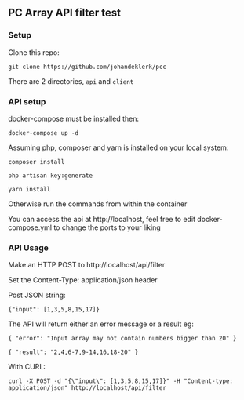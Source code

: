 ## PC Array API filter test

### Setup

Clone this repo:

`git clone https://github.com/johandeklerk/pcc`

There are 2 directories, `api` and `client`

### API setup

docker-compose must be installed then:

`docker-compose up -d`

Assuming php, composer and yarn is installed on your local system:

`composer install`

`php artisan key:generate`

`yarn install`

Otherwise run the commands from within the container

You can access the api at http://localhost, feel free to edit docker-compose.yml to change the ports to your liking

### API Usage

Make an HTTP POST to http://localhost/api/filter

Set the Content-Type: application/json header

Post JSON string:

`{"input": [1,3,5,8,15,17]}`

The API will return either an error message or a result eg:

`{
    "error": "Input array may not contain numbers bigger than 20"
}`

`{
    "result": "2,4,6-7,9-14,16,18-20"
}`

With CURL:

`curl -X POST -d "{\"input\": [1,3,5,8,15,17]}" -H "Content-type: application/json" http://localhost/api/filter`

